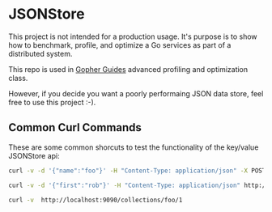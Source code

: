 # JSONStore

This project is not intended for a production usage.  It's purpose is to show how to benchmark, profile, and optimize a Go services as part of a distributed system.

This repo is used in [Gopher Guides](https://www.gopherguides.com) advanced profiling and optimization class.

However, if you decide you want a poorly performaing JSON data store, feel free to use this project :-).


## Common Curl Commands

These are some common shorcuts to test the functionality of the key/value JSONStore api:

```sh
curl -v -d '{"name":"foo"}' -H "Content-Type: application/json" -X POST http://localhost:9090/collections

curl -v -d '{"first":"rob"}' -H "Content-Type: application/json" http://localhost:9090/collections/foo/1

curl -v  http://localhost:9090/collections/foo/1
```
